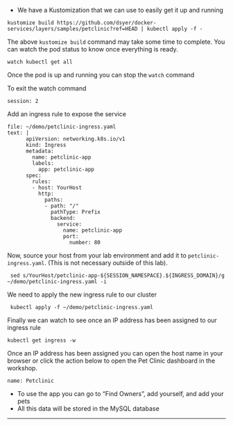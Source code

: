 

*   We have a Kustomization that we can use to easily get it up and running

```execute-1
kustomize build https://github.com/dsyer/docker-services/layers/samples/petclinic?ref=HEAD | kubectl apply -f -
```

The above `kustomize build` command may take some time to complete.  You can watch the pod status to know once everything is ready.

```execute-2
watch kubectl get all
```

Once the pod is up and running you can stop the `watch` command

To exit the watch command
```terminal:interrupt
session: 2
```

Add an ingress rule to expose the service

```editor:append-lines-to-file
file: ~/demo/petclinic-ingress.yaml
text: |
      apiVersion: networking.k8s.io/v1
      kind: Ingress
      metadata:
        name: petclinic-app
        labels:
          app: petclinic-app
      spec:
        rules:
        - host: YourHost
          http:
            paths:
            - path: "/"
              pathType: Prefix
              backend:
                service:
                  name: petclinic-app
                  port: 
                    number: 80
```

Now, source your host from your lab environment and add it to `petclinic-ingress.yaml`. (This is not necessary outside of this lab).
```execute-1
 sed s/YourHost/petclinic-app-${SESSION_NAMESPACE}.${INGRESS_DOMAIN}/g ~/demo/petclinic-ingress.yaml -i
```

We need to apply the new ingress rule to our cluster

```execute-1
 kubectl apply -f ~/demo/petclinic-ingress.yaml
```

Finally we can watch to see once an IP address has been assigned to our ingress rule

```execute-1
kubectl get ingress -w
```

Once an IP address has been assigned you can open the host name in your browser or click the action below to open the Pet Clinic dashboard in the workshop.

```dashboard:open-dashboard
name: Petclinic
```

*   To use the app you can go to “Find Owners”, add yourself, and add your pets
*   All this data will be stored in the MySQL database



---